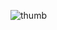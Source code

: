 ![thumb](https://user-images.githubusercontent.com/22419021/69867895-30d43d00-12ce-11ea-9edd-2ea5e4de508a.png)
